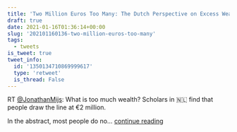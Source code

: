 ```yaml
---
title: 'Two Million Euros Too Many: The Dutch Perspective on Excess Wealth'
draft: true
date: 2021-01-16T01:36:14+00:00
slug: '202101160136-two-million-euros-too-many'
tags:
  - tweets
is_tweet: true
tweet_info:
  id: '1350134710869999617'
  type: 'retweet'
  is_thread: False
---
```




RT [@JonathanMijs](https://x.com/JonathanMijs): What is too much wealth? Scholars in 🇳🇱 find that people draw the line at €2 million.

In the abstract, most people do no… [continue reading](https://x.com/sytelus/status/1350134710869999617)
